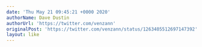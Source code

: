 ```yaml
---
date: 'Thu May 21 09:45:21 +0000 2020'
authorName: Dave Dustin
authorUrl: 'https://twitter.com/venzann'
originalPost: 'https://twitter.com/venzann/status/1263405512697147392'
layout: like
---
```

